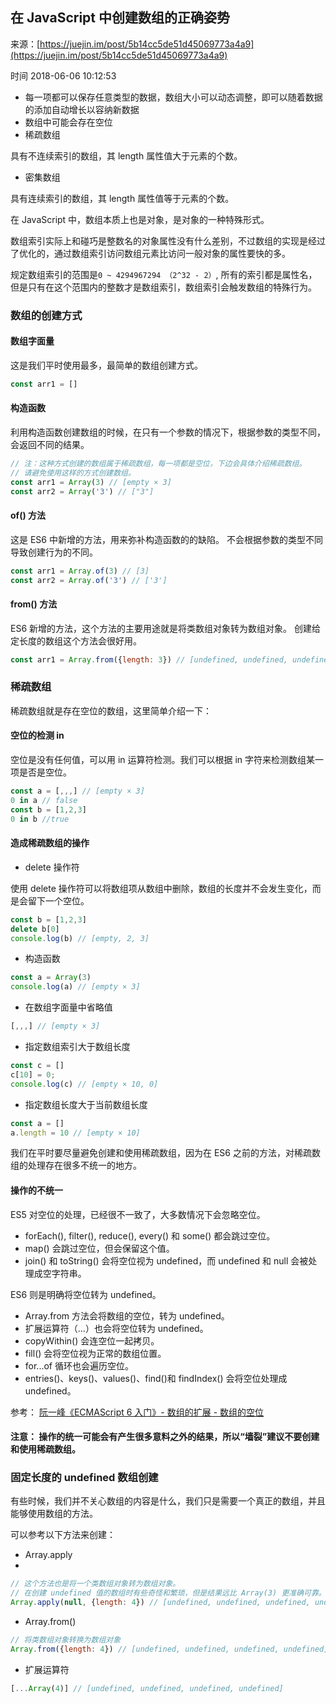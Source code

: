 ## 在 JavaScript 中创建数组的正确姿势

来源：[https://juejin.im/post/5b14cc5de51d45069773a4a9](https://juejin.im/post/5b14cc5de51d45069773a4a9)

时间 2018-06-06 10:12:53

* 每一项都可以保存任意类型的数据，数组大小可以动态调整，即可以随着数据的添加自动增长以容纳新数据
* 数组中可能会存在空位
* 稀疏数组
  

具有不连续索引的数组，其 length 属性值大于元素的个数。

* 密集数组
  

具有连续索引的数组，其 length 属性值等于元素的个数。

在 JavaScript 中，数组本质上也是对象，是对象的一种特殊形式。

数组索引实际上和碰巧是整数名的对象属性没有什么差别，不过数组的实现是经过了优化的，通过数组索引访问数组元素比访问一般对象的属性要快的多。

规定数组索引的范围是`0 ~ 4294967294 （2^32 - 2）`, 所有的索引都是属性名， 但是只有在这个范围内的整数才是数组索引，数组索引会触发数组的特殊行为。

### 数组的创建方式

#### 数组字面量

这是我们平时使用最多，最简单的数组创建方式。

```js
const arr1 = []
```

#### 构造函数

利用构造函数创建数组的时候，在只有一个参数的情况下，根据参数的类型不同，会返回不同的结果。

```js
// 注：这种方式创建的数组属于稀疏数组，每一项都是空位，下边会具体介绍稀疏数组。
// 请避免使用这样的方式创建数组。
const arr1 = Array(3) // [empty × 3]
const arr2 = Array('3') // ["3"]
```

#### of() 方法

这是 ES6 中新增的方法，用来弥补构造函数的的缺陷。
不会根据参数的类型不同导致创建行为的不同。

```js
const arr1 = Array.of(3) // [3]
const arr2 = Array.of('3') // ['3']
```

#### from() 方法

ES6 新增的方法，这个方法的主要用途就是将类数组对象转为数组对象。
创建给定长度的数组这个方法会很好用。

```js
const arr1 = Array.from({length: 3}) // [undefined, undefined, undefined]
```

### 稀疏数组

稀疏数组就是存在空位的数组，这里简单介绍一下：

#### 空位的检测 in

空位是没有任何值，可以用 in 运算符检测。我们可以根据 in 字符来检测数组某一项是否是空位。

```js
const a = [,,,] // [empty × 3]
0 in a // false
const b = [1,2,3]
0 in b //true
```

#### 造成稀疏数组的操作

* delete 操作符
  

使用 delete 操作符可以将数组项从数组中删除，数组的长度并不会发生变化，而是会留下一个空位。

```js
const b = [1,2,3]
delete b[0]
console.log(b) // [empty, 2, 3]
```

* 构造函数
  

```js
const a = Array(3)
console.log(a) // [empty × 3]
```

* 在数组字面量中省略值
  

```js
[,,,] // [empty × 3]
```

* 指定数组索引大于数组长度
  

```js
const c = []
c[10] = 0;
console.log(c) // [empty × 10, 0]
```

* 指定数组长度大于当前数组长度
  

```js
const a = []
a.length = 10 // [empty × 10]
```

我们在平时要尽量避免创建和使用稀疏数组，因为在 ES6 之前的方法，对稀疏数组的处理存在很多不统一的地方。

#### 操作的不统一

ES5 对空位的处理，已经很不一致了，大多数情况下会忽略空位。

* forEach(), filter(), reduce(), every() 和 some() 都会跳过空位。
* map() 会跳过空位，但会保留这个值。
* join() 和 toString() 会将空位视为 undefined，而 undefined 和 null 会被处理成空字符串。
  

ES6 则是明确将空位转为 undefined。

* Array.from 方法会将数组的空位，转为 undefined。
* 扩展运算符（...）也会将空位转为 undefined。
* copyWithin() 会连空位一起拷贝。
* fill() 会将空位视为正常的数组位置。
* for...of 循环也会遍历空位。
* entries()、keys()、values()、find()和 findIndex() 会将空位处理成 undefined。
  

参考：    [阮一峰《ECMAScript 6 入门》- 数组的扩展 - 数组的空位][0]

#### 注意： 操作的统一可能会有产生很多意料之外的结果，所以“墙裂”建议不要创建和使用稀疏数组。

### 固定长度的 undefined 数组创建

有些时候，我们并不关心数组的内容是什么，我们只是需要一个真正的数组，并且能够使用数组的方法。

可以参考以下方法来创建：

* Array.apply
* 
```js
// 这个方法也是将一个类数组对象转为数组对象。
// 在创建 undefined 值的数组时有些奇怪和繁琐，但是结果远比 Array(3) 更准确可靠。
Array.apply(null, {length: 4}) // [undefined, undefined, undefined, undefined]
```

* Array.from()
  

```js
// 将类数组对象转换为数组对象
Array.from({length: 4}) // [undefined, undefined, undefined, undefined]
```

* 扩展运算符
  

```js
[...Array(4)] // [undefined, undefined, undefined, undefined]
```

[0]: https://link.juejin.im?target=http%3A%2F%2Fes6.ruanyifeng.com%2F%23docs%2Farray